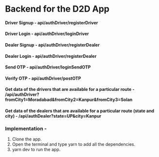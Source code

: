 # Backend for the D2D App

#### Driver Signup - api/authDriver/registerDriver 
#### Driver Login - api/authDriver/loginDriver 
#### Dealer Signup - api/authDriver/registerDealer 
#### Dealer Login - api/authDriver/registerDealer
#### Send OTP - api/authDriver/loginSendOTP
#### Verify OTP - api/authDriver/postOTP


#### Get data of the drivers that are available for a particular route - /api/authDriver?fromCity1=Moradabad&fromCity2=Kanpur&fromCity3=Solan

#### Get data of the dealers that are available for a particular route (state and city) - /api/authDealer?state=UP&city=Kanpur


### Implementation - 

1) Clone the app.
2) Open the terminal and type yarn to add all the dependencies.
3) yarn dev to run the app.

